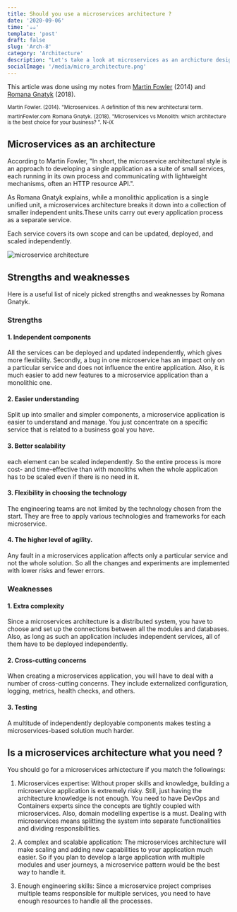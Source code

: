 ```yaml
---
title: Should you use a microservices architecture ?
date: '2020-09-06'
time: '☕️☕️'
template: 'post'
draft: false
slug: 'Arch-8'
category: 'Architecture'
description: "Let's take a look at microservices as an archicture design with Martin Fowler and Romana Gnatyk"
socialImage: '/media/micro_architecture.png'
---
```


This article was done using my notes from [Martin Fowler](https://martinfowler.com/articles/microservices.html#CharacteristicsOfAMicroserviceArchitecture) (2014) and [Romana Gnatyk](https://www.n-ix.com/microservices-vs-monolith-which-architecture-best-choice-your-business/) (2018).

<sub>Martin Fowler. (2014). "Microservices. A definition of this new architectural term. martinFowler.com</sub>
<sub>Romana Gnatyk. (2018). "Microservices vs Monolith: which architecture is the best choice for your business?
". N-iX</sub>

## Microservices as an architecture

According to Martin Fowler, "In short, the microservice architectural style is an approach to developing a single application as a suite of small services, each running in its own process and communicating with lightweight mechanisms, often an HTTP resource API.".

As Romana Gnatyk explains, while a monolithic application is a single unified unit, a microservices architecture breaks it down into a collection of smaller independent units.These units carry out every application process as a separate service.

Each service covers its own scope and can be updated, deployed, and scaled independently.

![microservice architecture](/media/micro_architecture.png)

## Strengths and weaknesses

Here is a useful list of nicely picked strengths and weaknesses by Romana Gnatyk.

### Strengths

#### 1. Independent components

All the services can be deployed and updated independently, which gives more flexibility. Secondly, a bug in one microservice has an impact only on a particular service and does not influence the entire application. Also, it is much easier to add new features to a microservice application than a monolithic one.

#### 2. Easier understanding

Split up into smaller and simpler components, a microservice application is easier to understand and manage. You just concentrate on a specific service that is related to a business goal you have.

#### 3. Better scalability

each element can be scaled independently. So the entire process is more cost- and time-effective than with monoliths when the whole application has to be scaled even if there is no need in it.

#### 3. Flexibility in choosing the technology

The engineering teams are not limited by the technology chosen from the start. They are free to apply various technologies and frameworks for each microservice.

#### 4. The higher level of agility.

Any fault in a microservices application affects only a particular service and not the whole solution. So all the changes and experiments are implemented with lower risks and fewer errors.

### Weaknesses

#### 1. Extra complexity

Since a microservices architecture is a distributed system, you have to choose and set up the connections between all the modules and databases. Also, as long as such an application includes independent services, all of them have to be deployed independently.

#### 2. Cross-cutting concerns

When creating a microservices application, you will have to deal with a number of cross-cutting concerns. They include externalized configuration, logging, metrics, health checks, and others.

#### 3. Testing

A multitude of independently deployable components makes testing a microservices-based solution much harder.

## Is a microservices architecture what you need ? 

You should go for a microservices arhictecture if you match the followings: 


1. Microservices expertise: Without proper skills and knowledge, building a microservice application is extremely risky. Still, just having the architecture knowledge is not enough. You need to have DevOps and Containers experts since the concepts are tightly coupled with microservices. Also, domain modelling expertise is a must. Dealing with microservices means splitting the system into separate functionalities and dividing responsibilities.

2. A complex and scalable application: The microservices architecture will make scaling and adding new capabilities to your application much easier. So if you plan to develop a large application with multiple modules and user journeys, a microservice pattern would be the best way to handle it.

3. Enough engineering skills: Since a microservice project comprises multiple teams responsible for multiple services, you need to have enough resources to handle all the processes.
